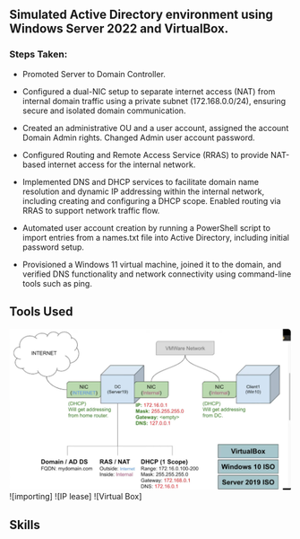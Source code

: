 ## Simulated Active Directory environment using Windows Server 2022 and VirtualBox.


### Steps Taken:
* Promoted Server to Domain Controller.

* Configured a dual-NIC setup to separate internet access (NAT) from internal domain traffic using a private subnet (172.168.0.0/24), ensuring secure and isolated domain communication.

* Created an administrative OU and a user account, assigned the account Domain Admin rights. Changed Admin user account password.

* Configured Routing and Remote Access Service (RRAS) to provide NAT-based internet access for the internal network.

* Implemented DNS and DHCP services to facilitate domain name resolution and dynamic IP addressing within the internal network, including creating and configuring a DHCP scope. Enabled routing via RRAS to support network traffic flow.
  
* Automated user account creation by running a PowerShell script to import entries from a names.txt file into Active Directory, including initial password setup.

* Provisioned a Windows 11 virtual machine, joined it to the domain, and verified DNS functionality and network connectivity using command-line tools such as ping.

## Tools Used
![Diagram](VM-Photos/Diagram.png)
![importing]
![IP lease]
![Virtual Box]

## Skills
